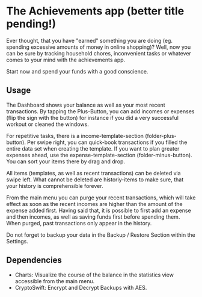 # The Achievements app (better title pending!)

Ever thought, that you have "earned" something you are doing (eg. spending excessive amounts of money in online shopping)? Well, now you can be sure by tracking household chores, inconvenient tasks or whatever comes to your mind with the achievements app.

Start now and spend your funds with a good conscience.

## Usage

The Dashboard shows your balance as well as your most recent transactions. By tapping the Plus-Button, you can add incomes or expenses (flip the sign with the button) for instance if you did a very successful workout or cleaned the windows.

For repetitive tasks, there is a income-template-section (folder-plus-button). Per swipe right, you can quick-book transactions if you filled the entire data set when creating the template.
If you want to plan greater expenses ahead, use the expense-template-section (folder-minus-button). You can sort your items there by drag and drop.

All items (templates, as well as recent transactions) can be deleted via swipe left. What cannot be deleted are historiy-items to make sure, that your history is comprehensible forever.

From the main menu you can purge your recent transactions, which will take effect as soon as the recent incomes are higher than the amount of the expense added first. Having said that, it is possible to first add an expense and then incomes, as well as saving funds first before spending them.
When purged, past transactions only appear in the history.

Do not forget to backup your data in the Backup / Restore Section within the Settings.

## Dependencies

- Charts: Visualize the course of the balance in the statistics view accessible from the main menu.
- CryptoSwift: Encrypt and Decrypt Backups with AES.
